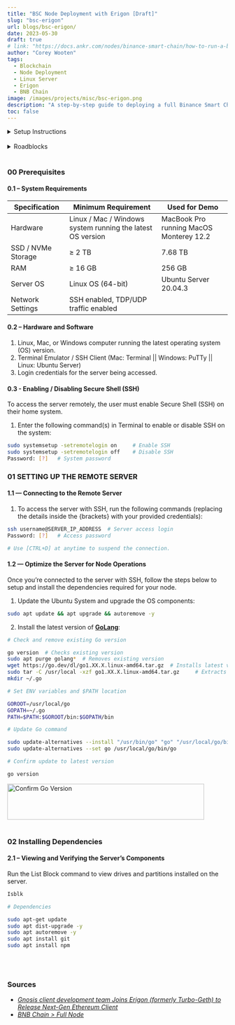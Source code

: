 ```yaml
---
title: "BSC Node Deployment with Erigon [Draft]"
slug: "bsc-erigon"
url: blogs/bsc-erigon/
date: 2023-05-30
draft: true
# link: "https://docs.ankr.com/nodes/binance-smart-chain/how-to-run-a-bsc-node-on-erigon"
author: "Corey Wooten"
tags:
  - Blockchain
  - Node Deployment
  - Linux Server
  - Erigon
  - BNB Chain
image: /images/projects/misc/bsc-erigon.png
description: "A step-by-step guide to deploying a full Binance Smart Chain node using the Erigon client on a remote Linux server."
toc: false
---
```


<details>
  <summary> Setup Instructions </summary>

```bash
# Enable admin privileges for the user.
sudo rm /var/lib/apt/lists/lock
sudo rm /var/cache/apt/archives/lock
sudo rm /var/lib/dpkg/lock*
sudo dpkg --configure -a

# Generate a new SSH key pair for enhanced security.
ssh-keygen -b 4096

# Update existing Linux packages.
sudo apt update && apt upgrade && apt automremove -y

# Use the 'apt' command to install or remove software.
sudo apt purge golang* # Removes existing GoLang version.
sudo apt install git && sudo apt install npm && sudo apt install axel

# Uninstall & reinstall GoLang.
go version
sudo apt purge golang*
sudo apt install snapd
sudo snap install go --classic
sudo tar -C /usr/local -xzf go0.00.00linux-amd64.tar.gz
# Replace [go0.00.00] with the updated version

# Create a new Go directory & set the $PATH location.
mkdir ~/.go
GOROOT=/usr/local/go
GOPATH=~/.go
PATH=$PATH:$GOROOT/bin:$GOPATH/bin

# Update GoLang command & set the location of /bin/go.
sudo update-alternatives --install "/usr/bin/go" "go" "/usr/local/go/bin/go" 0
sudo update-alternatives --set go /usr/local/go/bin/go

# Additional Installations
sudo apt install git && sudo apt install npm && sudo apt install axel
sudo apt-get install ntp -y && service ntp start && date

# Configure the node specifications.
sudo apt install mdadm
```
</details> 

<br>

<details>
  <summary> Roadblocks </summary>

```bash
init 6
:'This command closes the connection and
    termporarily locks user out of the server.'
```
</details> 

<br> 

### 00 Prerequisites 

#### 0.1 – System Requirements 

| Specification | Minimum Requirement | Used for Demo |
|----------|----------|----------|
| Hardware | Linux / Mac / Windows system running the latest OS version | MacBook Pro running MacOS Monterey 12.2 | 
| SSD / NVMe Storage | ≥ 2 TB | 7.68 TB | 
| RAM | ≥ 16 GB | 256 GB | 
| Server OS | Linux OS (64-bit) | Ubuntu Server 20.04.3 | 
| Network Settings | SSH enabled, TDP/UDP traffic enabled | 

#### 0.2 – Hardware and Software 

1. Linux, Mac, or Windows computer running the latest operating system (OS) version.
2. Terminal Emulator / SSH Client (Mac: Terminal || Windows: PuTTy || Linux: Ubuntu Server)
3. Login credentials for the server being accessed.

#### 0.3 - Enabling / Disabling Secure Shell (SSH) 

To access the server remotely, the user must enable Secure Shell (SSH) on their home system. 

1. Enter the following command(s) in Terminal to enable or disable SSH on the system:     
```bash
sudo systemsetup -setremotelogin on     # Enable SSH
sudo systemsetup -setremotelogin off    # Disable SSH
Password: [?]   # System password
```

### 01 SETTING UP THE REMOTE SERVER 

#### 1.1 — Connecting to the Remote Server 

1. To access the server with SSH, run the following commands (replacing the details inside the {brackets} with your provided credentials): 
```bash
ssh username@SERVER_IP_ADDRESS  # Server access login
Password: [?]   # Access password 

# Use [CTRL+D] at anytime to suspend the connection.
```

#### 1.2 — Optimize the Server for Node Operations 

Once you’re connected to the server with SSH, follow the steps below to setup and install the dependencies required for your node. 

1. Update the Ubuntu System and upgrade the OS components:
```bash
sudo apt update && apt upgrade && autoremove -y
```

2. Install the latest version of **[GoLang](https://go.dev/dl/)**:
```bash 
# Check and remove existing Go version 

go version  # Checks existing version
sudo apt purge golang*  # Removes existing version 
wget https://go.dev/dl/go1.XX.X.linux-amd64.tar.gz  # Installs latest version
sudo tar -C /usr/local -xzf go1.XX.X.linux-amd64.tar.gz     # Extracts Go in the local folder 
mkdir ~/.go 
```
```bash 
# Set ENV variables and $PATH location 

GOROOT=/usr/local/go
GOPATH=~/.go
PATH=$PATH:$GOROOT/bin:$GOPATH/bin
``` 
```bash 
# Update Go command 

sudo update-alternatives --install "/usr/bin/go" "go" "/usr/local/go/bin/go" 0
sudo update-alternatives --set go /usr/local/go/bin/go
```
```bash 
# Confirm update to latest version 

go version
```

<img src="/images/goversion.png" alt="Confirm Go Version" width="450" height="82" /> <br><br>

### 02 Installing Dependencies 

#### 2.1 – Viewing and Verifying the Server’s Components

Run the List Block command to view drives and partitions installed on the server. 
```bash
Isblk
```

```bash 
# Dependencies

sudo apt-get update 
sudo apt dist-upgrade -y
sudo apt autoremove -y 
sudo apt install git 
sudo apt install npm 
```

<br><br>

### Sources 
- *[Gnosis client development team Joins Erigon (formerly Turbo-Geth) to Release Next-Gen Ethereum Client](https://medium.com/openethereum/gnosis-joins-erigon-formerly-turbo-geth-to-release-next-gen-ethereum-client-c6708dd06dd#9031)* 
- *[BNB Chain > Full Node](https://docs.bnbchain.org/bnb-smart-chain/developers/node_operators/full_node/?h=full+node)*